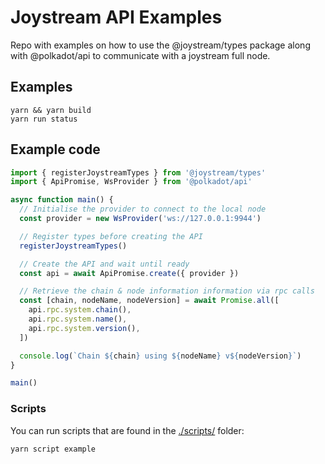 # Joystream API Examples

Repo with examples on how to use the @joystream/types package along with @polkadot/api to communicate with a joystream full node.

## Examples

```
yarn && yarn build
yarn run status
```

## Example code

```javascript
import { registerJoystreamTypes } from '@joystream/types'
import { ApiPromise, WsProvider } from '@polkadot/api'

async function main() {
  // Initialise the provider to connect to the local node
  const provider = new WsProvider('ws://127.0.0.1:9944')

  // Register types before creating the API
  registerJoystreamTypes()

  // Create the API and wait until ready
  const api = await ApiPromise.create({ provider })

  // Retrieve the chain & node information information via rpc calls
  const [chain, nodeName, nodeVersion] = await Promise.all([
    api.rpc.system.chain(),
    api.rpc.system.name(),
    api.rpc.system.version(),
  ])

  console.log(`Chain ${chain} using ${nodeName} v${nodeVersion}`)
}

main()
```

### Scripts

You can run scripts that are found in the [./scripts/](./scripts) folder:

```sh
yarn script example
```
